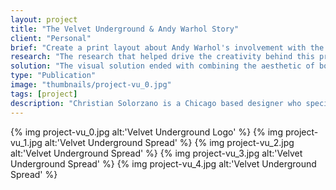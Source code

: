 ```yaml
---
layout: project
title: "The Velvet Underground & Andy Warhol Story"
client: "Personal"
brief: "Create a print layout about Andy Warhol's involvement with the band the Velvet Underground and their collaboration."
research: "The research that helped drive the creativity behind this project was my familiarity with the Velvet Underground and Andy Warhol. I collected a variety of Andy Warhol images for reference, as well as searched for photos of the band that would help drive the narrative forward."
solution: "The visual solution ended with combining the aesthetic of both Warhol and the Velvet Underground. The color palette originated from Warhol's pop influence. The choice for using black and white photography was intended to create contrast with the story's cover image."
type: "Publication"
image: "thumbnails/project-vu_0.jpg"
tags: [project]
description: "Christian Solorzano is a Chicago based designer who specializes in creating identities, design systems, interfaces, and thoughtful ideas for diverse audiences."
---
```


{% img project-vu_0.jpg alt:'Velvet Underground Logo' %}
{% img project-vu_1.jpg alt:'Velvet Underground Spread' %}
{% img project-vu_2.jpg alt:'Velvet Underground Spread' %}
{% img project-vu_3.jpg alt:'Velvet Underground Spread' %}
{% img project-vu_4.jpg alt:'Velvet Underground Spread' %}

